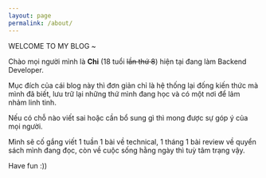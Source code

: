 ```yaml
---
layout: page
permalink: /about/
---
```


WELCOME TO MY BLOG ~

Chào mọi người mình là **Chi** (18 tuổi ~~lần thứ 8~~) hiện tại đang làm Backend Developer.

Mục đích của cái blog này thì đơn giản chỉ là hệ thống lại đống kiến thức mà mình đã biết, lưu trữ lại những thứ mình đang học và có một nơi để lảm nhảm linh tinh.

Nếu có chỗ nào viết sai hoặc cần bổ sung gì thì mong được sự góp ý của mọi người.

Mình sẽ cố gắng viết 1 tuần 1 bài về technical, 1 tháng 1 bài review về quyển sách mình đang đọc, còn về cuộc sống hằng ngày thì tuỳ tâm trạng vậy.

Have fun :))